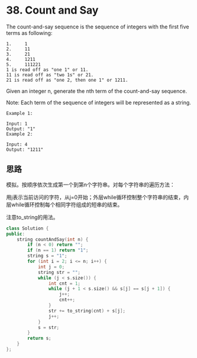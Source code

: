 # 38. Count and Say

The count-and-say sequence is the sequence of integers with the first five terms as following:

```
1.     1
2.     11
3.     21
4.     1211
5.     111221
1 is read off as "one 1" or 11.
11 is read off as "two 1s" or 21.
21 is read off as "one 2, then one 1" or 1211.
```

Given an integer n, generate the nth term of the count-and-say sequence.

Note: Each term of the sequence of integers will be represented as a string.


```
Example 1:

Input: 1
Output: "1"
Example 2:

Input: 4
Output: "1211"
```

## 思路

模拟。按顺序依次生成第一个到第n个字符串。对每个字符串的遍历方法：

用j表示当前访问的字符，从j=0开始；外层while循环控制整个字符串的结束，内层while循环控制每个相同字符组成的短串的结束。

注意to_string的用法。

```C++
class Solution {
public:
    string countAndSay(int n) {
        if (n < 0) return "";
        if (n == 1) return "1";
        string s = "1";
        for (int i = 2; i <= n; i++) {
            int j = 0;
            string str = "";
            while (j < s.size()) {
                int cnt = 1;
                while (j + 1 < s.size() && s[j] == s[j + 1]) {
                    j++;
                    cnt++;
                }
                str += to_string(cnt) + s[j];
                j++;
            }
            s = str;
        }
        return s;
    }
};
```

